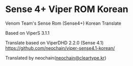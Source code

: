 Sense 4+  Viper ROM Korean
=====================

Venom Team's Sense Rom (Sense4+) Korean Translate

Based on ViperS 3.1.1

Translate based on ViperDHD 2.2.0 (Sense 4.1)
https://github.com/neochain/viper-sense4.1-korean/

Translated by neochain(neochain@cleartype.kr)